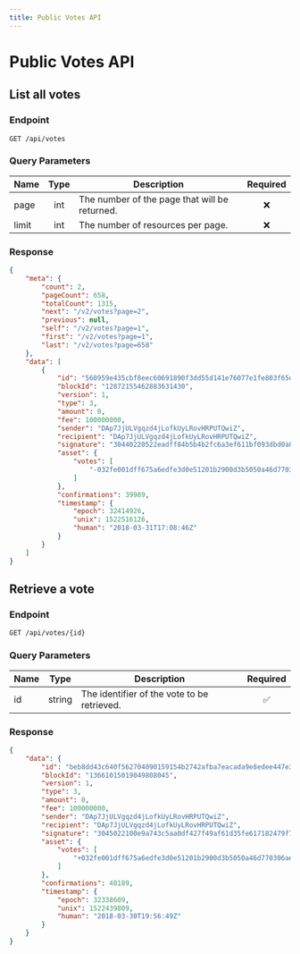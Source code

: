 ```yaml
---
title: Public Votes API
---
```


# Public Votes API

## List all votes

### Endpoint

```
GET /api/votes
```

### Query Parameters

| Name    | Type | Description                                   | Required |
|---------|:----:|-----------------------------------------------|:--------:|
| page    | int  | The number of the page that will be returned. | :x:      |
| limit   | int  | The number of resources per page.             | :x:      |

### Response

```json
{
    "meta": {
        "count": 2,
        "pageCount": 658,
        "totalCount": 1315,
        "next": "/v2/votes?page=2",
        "previous": null,
        "self": "/v2/votes?page=1",
        "first": "/v2/votes?page=1",
        "last": "/v2/votes?page=658"
    },
    "data": [
        {
            "id": "560959e435cbf8eec60691890f3dd55d141e76077e1fe803f65d137c91099240",
            "blockId": "12872155462883631430",
            "version": 1,
            "type": 3,
            "amount": 0,
            "fee": 100000000,
            "sender": "DAp7JjULVgqzd4jLofkUyLRovHRPUTQwiZ",
            "recipient": "DAp7JjULVgqzd4jLofkUyLRovHRPUTQwiZ",
            "signature": "30440220522eadff84b5b4b2fc6a3ef611bf093dbd0a06963c32c767ee28729898d0a1d302203f851594e5b2271a987e98daa4fc8b5f384fac65c41eb1c43739af2d4b5dc902",
            "asset": {
                "votes": [
                    "-032fe001dff675a6edfe3d0e51201b2900d3b5050a46d770306aefaa574c022672"
                ]
            },
            "confirmations": 39989,
            "timestamp": {
                "epoch": 32414926,
                "unix": 1522516126,
                "human": "2018-03-31T17:08:46Z"
            }
        }
    ]
}
```

## Retrieve a vote

### Endpoint

```
GET /api/votes/{id}
```

### Query Parameters

| Name | Type   | Description                                 | Required           |
|------|:------:|---------------------------------------------|:------------------:|
| id   | string | The identifier of the vote to be retrieved. | :white_check_mark: |

### Response

```json
{
    "data": {
        "id": "beb8dd43c640f562704090159154b2742afba7eacada9e8edee447e34e7675c6",
        "blockId": "13661015019049808045",
        "version": 1,
        "type": 3,
        "amount": 0,
        "fee": 100000000,
        "sender": "DAp7JjULVgqzd4jLofkUyLRovHRPUTQwiZ",
        "recipient": "DAp7JjULVgqzd4jLofkUyLRovHRPUTQwiZ",
        "signature": "3045022100e9a743c5aa0df427f49af61d35fe617182479f7e8d368ce23b7ec43ab6d269c80220193aafd4ccb3eedbd76ded7ea99f31629013dc3af60540029fe98b274d42d284",
        "asset": {
            "votes": [
                "+032fe001dff675a6edfe3d0e51201b2900d3b5050a46d770306aefaa574c022672"
            ]
        },
        "confirmations": 48189,
        "timestamp": {
            "epoch": 32338609,
            "unix": 1522439809,
            "human": "2018-03-30T19:56:49Z"
        }
    }
}
```

